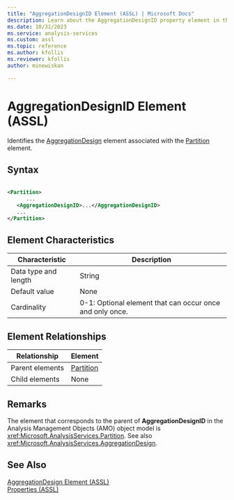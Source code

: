 ```yaml
---
title: "AggregationDesignID Element (ASSL) | Microsoft Docs"
description: Learn about the AggregationDesignID property element in the Analysis Services Scripting Language (ASSL) schema.
ms.date: 10/31/2023
ms.service: analysis-services
ms.custom: assl
ms.topic: reference
ms.author: kfollis
ms.reviewer: kfollis
author: minewiskan

---
```

# AggregationDesignID Element (ASSL)

  Identifies the [AggregationDesign](../objects/aggregationdesign-element-assl.md) element associated with the [Partition](../objects/partition-element-assl.md) element.  
  
## Syntax  
  
```xml  
  
<Partition>  
      ...  
   <AggregationDesignID>...</AggregationDesignID>  
   ...  
</Partition>  
```  
  
## Element Characteristics  
  
|Characteristic|Description|  
|--------------------|-----------------|  
|Data type and length|String|  
|Default value|None|  
|Cardinality|0-1: Optional element that can occur once and only once.|  
  
## Element Relationships  
  
|Relationship|Element|  
|------------------|-------------|  
|Parent elements|[Partition](../objects/partition-element-assl.md)|  
|Child elements|None|  
  
## Remarks  
 The element that corresponds to the parent of **AggregationDesignID** in the Analysis Management Objects (AMO) object model is <xref:Microsoft.AnalysisServices.Partition>. See also <xref:Microsoft.AnalysisServices.AggregationDesign>.  
  
## See Also  
 [AggregationDesign Element &#40;ASSL&#41;](../objects/aggregationdesign-element-assl.md)   
 [Properties &#40;ASSL&#41;](properties-assl.md)  
  
  
